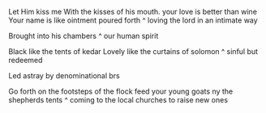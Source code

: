 Let Him kiss me
With the kisses of his mouth.
your love is better than wine
Your name is like ointment poured forth
^ loving the lord in an intimate way

Brought into his chambers
^ our human spirit

Black like the tents of kedar
Lovely like the curtains of solomon
^ sinful but redeemed

Led astray by denominational brs

Go forth on the footsteps of the flock
feed your young goats ny the shepherds 
tents
^ coming to the local churches to raise new ones

